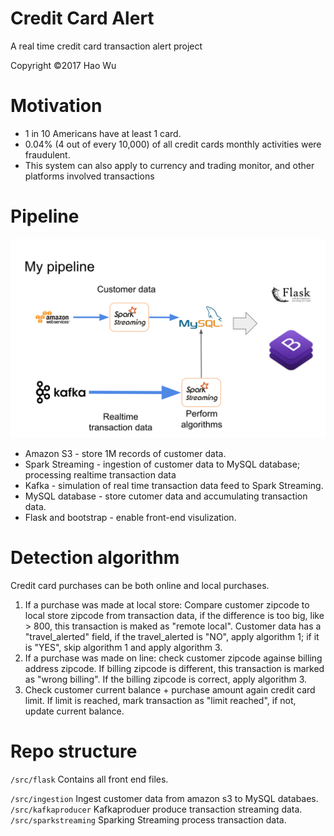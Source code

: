 # Credit Card Alert
A real time credit card transaction alert project

Copyright ©2017 Hao Wu

# Motivation
* 1 in 10 Americans have at least 1 card.
* 0.04% (4 out of every 10,000) of all credit cards monthly activities were fraudulent.
* This system can also apply to currency and trading monitor, and other platforms involved transactions

# Pipeline
![Image of pipeline](/src/flask/app/static/images/pipeline.png)

* Amazon S3 - store 1M records of customer data.
* Spark Streaming - ingestion of customer data to MySQL database; processing realtime transaction data
* Kafka - simulation of real time transaction data feed to Spark Streaming.
* MySQL database - store cutomer data and accumulating transaction data.
* Flask and bootstrap - enable front-end visulization.

# Detection algorithm
Credit card purchases can be both online and local purchases.
1. If a purchase was made at local store: Compare customer zipcode to local store zipcode from transaction data, if the difference is too big, like > 800, this transaction is maked as "remote local". Customer data has a "travel_alerted" field, if the travel_alerted is "NO", apply algorithm 1; if it is "YES", skip algorithm 1 and apply algorithm 3.
2. If a purchase was made on line: check customer zipcode againse billing address zipcode. If billing zipcode is different, this transaction is marked as "wrong billing". If the billing zipcode is correct, apply algorithm 3.
3. Check customer current balance + purchase amount again credit card limit. If limit is reached, mark transaction as "limit reached", if not, update current balance.

# Repo structure
`/src/flask` Contains all front end files.

`/src/ingestion` Ingest customer data from amazon s3 to MySQL databaes.
`/src/kafkaproducer` Kafkaproduer produce transaction streaming data.
`/src/sparkstreaming` Sparking Streaming process transaction data.

